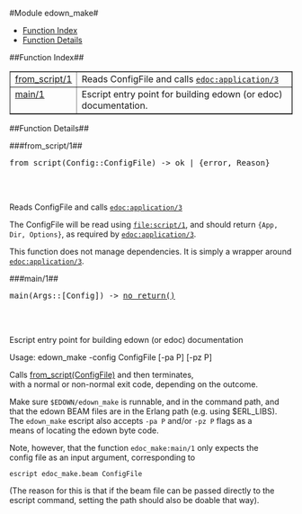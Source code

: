 

#Module edown_make#
* [Function Index](#index)
* [Function Details](#functions)




<a name="index"></a>

##Function Index##


<table width="100%" border="1" cellspacing="0" cellpadding="2" summary="function index"><tr><td valign="top"><a href="#from_script-1">from_script/1</a></td><td>Reads ConfigFile and calls <a href="edoc.md#application-3"><code>edoc:application/3</code></a></td></tr><tr><td valign="top"><a href="#main-1">main/1</a></td><td>Escript entry point for building edown (or edoc) documentation.</td></tr></table>


<a name="functions"></a>

##Function Details##

<a name="from_script-1"></a>

###from_script/1##




<pre>from_script(Config::ConfigFile) -&gt; ok | {error, Reason}</pre>
<br></br>






Reads ConfigFile and calls [`edoc:application/3`](edoc.md#application-3)



The ConfigFile will be read using [`file:script/1`](file.md#script-1), and should return
`{App, Dir, Options}`, as required by [`edoc:application/3`](edoc.md#application-3).

This function does not manage dependencies. It is simply a wrapper around
[`edoc:application/3`](edoc.md#application-3).<a name="main-1"></a>

###main/1##




<pre>main(Args::[Config]) -> <a href="#type-no_return">no_return()</a></pre>
<br></br>






Escript entry point for building edown (or edoc) documentation



Usage: edown_make -config ConfigFile [-pa P] [-pz P]



Calls [from_script(ConfigFile)](#from_script-1) and then terminates,  
with a normal or non-normal exit code, depending on the outcome.



Make sure `$EDOWN/edown_make` is runnable, and in the command path, and
that the edown BEAM files are in the Erlang path (e.g. using $ERL_LIBS).
The `edown_make` escript also accepts `-pa P` and/or `-pz P` flags as a  
means of locating the edown byte code.



Note, however, that the function `edoc_make:main/1` only expects the  
config file as an input argument, corresponding to



`escript edoc_make.beam ConfigFile`

(The reason for this is that if the beam file can be passed directly to
the escript command, setting the path should also be doable that way).

